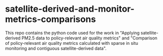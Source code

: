 # satellite-derived-and-monitor-metrics-comparisons
This repo contains the python code used for the work in "Applying satellite-derived PM2.5 data to policy-relevant air quality metrics" and "Comparison of policy-relevant air quality metrics calculated with sparse in situ monitoring and contiguous satellite-derived data".
